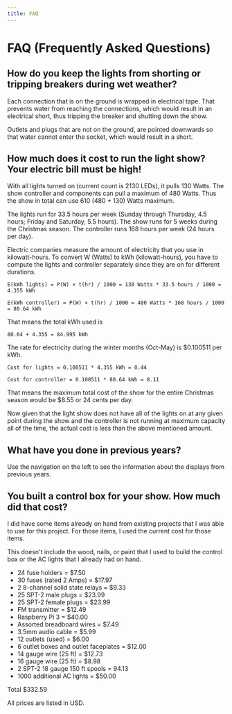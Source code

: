 ```yaml
---
title: FAQ
---
```


# FAQ (Frequently Asked Questions)

## How do you keep the lights from shorting or tripping breakers during wet weather?

Each connection that is on the ground is wrapped in electrical tape. That prevents water from
reaching the connections, which would result in an electrical short, thus tripping the breaker and
shutting down the show.

Outlets and plugs that are not on the ground, are pointed downwards so that water cannot enter the
socket, which would result in a short.

## How much does it cost to run the light show? Your electric bill must be high!

With all lights turned on (current count is 2130 LEDs), it pulls 130 Watts.
The show controller and components can pull a maximum of 480 Watts.
Thus the show in total can use 610 (480 + 130) Watts maximum.

The lights run for 33.5 hours per week (Sunday through Thursday, 4.5 hours; Friday and Saturday, 5.5 hours).
The show runs for 5 weeks during the Christmas season.
The controller runs 168 hours per week (24 hours per day).

Electric companies measure the amount of electricity that you use in kilowatt-hours.
To convert W (Watts) to kWh (kilowatt-hours), you have to compute the lights and controller separately
since they are on for different durations.

```shell
E(kWh lights) = P(W) × t(hr) / 1000 = 130 Watts * 33.5 hours / 1000 = 4.355 kWh

E(kWh controller) = P(W) × t(hr) / 1000 = 480 Watts * 168 hours / 1000 = 80.64 kWh
```

That means the total kWh used is

```shell
80.64 + 4.355 = 84.995 kWh
```

The rate for electricity during the winter months (Oct-May) is $0.100511 per kWh.

```shell
Cost for lights = 0.100511 * 4.355 kWh = 0.44

Cost for controller = 0.100511 * 80.64 kWh = 8.11
```

That means the maximum total cost of the show for the entire
Christmas season would be $8.55 or 24 cents per day.

Now given that the light show does not have all of the lights on at any given point during the show and
the controller is not running at maximum capacity all of the time, the
actual cost is less than the above mentioned amount.

## What have you done in previous years?

Use the navigation on the left to see the information about the displays from previous years.

## You built a control box for your show. How much did that cost?

I did have some items already on hand from existing projects that I was able
to use for this project. For those items, I used the current cost for those items.

This doesn't include the wood, nails, or paint that I used to build the control box
or the AC lights that I already had on hand.

* 24 fuse holders = $7.50
* 30 fuses (rated 2 Amps) = $17.97
* 2 8-channel solid state relays = $9.33
* 25 SPT-2 male plugs = $23.99
* 25 SPT-2 female plugs = $23.99
* FM transmitter = $12.49
* Raspberry Pi 3 = $40.00
* Assorted breadboard wires = $7.49
* 3.5mm audio cable = $5.99
* 12 outlets (used) = $6.00
* 6 outlet boxes and outlet faceplates = $12.00
* 14 gauge wire (25 ft) = $12.73
* 16 gauge wire (25 ft) = $8.98
* 2 SPT-2 18 gauge 150 ft spools = 94.13
* 1000 additional AC lights = $50.00

Total $332.59

All prices are listed in USD.